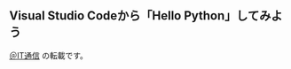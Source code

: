 ##  Visual Studio Codeから「Hello Python」してみよう

[＠IT通信](https://www.atmarkit.co.jp/index.html "@IT通信")
の転載です。

[](./Visual%20Studio%20Code%82%C5%89%F5%93KPython%83%89%83C%83t%81FVisual%20Studio%20Code%82%A9%82%E7%81uHello%20Python%81v%82%B5%82%C4%82%DD%82%E6%82%A4.htm "Visual Studio Codeで快適Pythonライフ：Visual Studio Codeから「Hello Python」してみよう")

